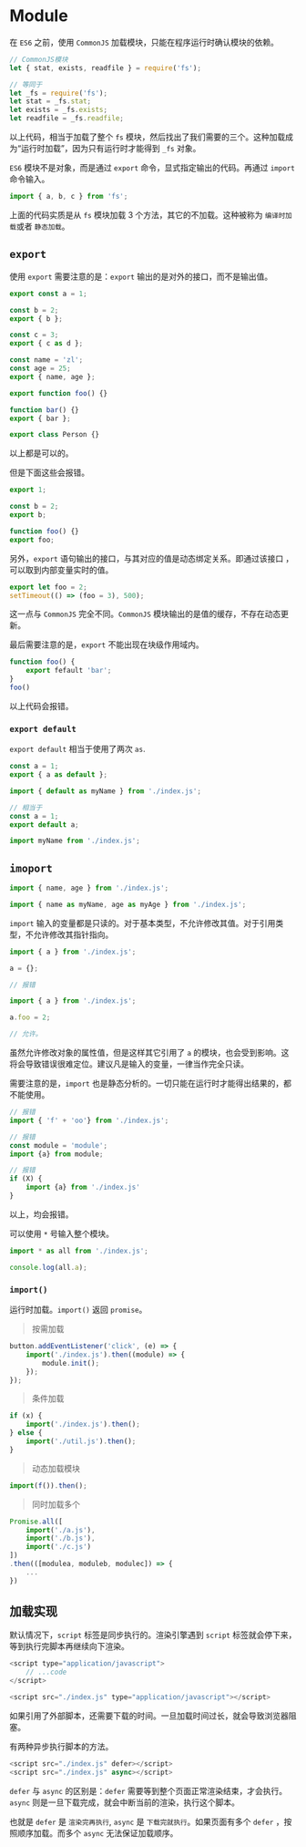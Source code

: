 # Module

在 `ES6` 之前，使用 `CommonJS` 加载模块，只能在程序运行时确认模块的依赖。

```js
// CommonJS模块
let { stat, exists, readfile } = require('fs');

// 等同于
let _fs = require('fs');
let stat = _fs.stat;
let exists = _fs.exists;
let readfile = _fs.readfile;
```

以上代码，相当于加载了整个 `fs` 模块，然后找出了我们需要的三个。这种加载成为“运行时加载”，因为只有运行时才能得到 `_fs` 对象。

`ES6` 模块不是对象，而是通过 `export` 命令，显式指定输出的代码。再通过 `import` 命令输入。

```js
import { a, b, c } from 'fs';
```

上面的代码实质是从 `fs` 模块加载 3 个方法，其它的不加载。这种被称为 `编译时加载`或者 `静态加载`。

## `export`

使用 `export` 需要注意的是：`export` 输出的是对外的接口，而不是输出值。

```js
export const a = 1;

const b = 2;
export { b };

const c = 3;
export { c as d };

const name = 'zl';
const age = 25;
export { name, age };

export function foo() {}

function bar() {}
export { bar };

export class Person {}
```

以上都是可以的。

但是下面这些会报错。

```js
export 1;

const b = 2;
export b;

function foo() {}
export foo;
```

另外，`export` 语句输出的接口，与其对应的值是动态绑定关系。即通过该接口 ，可以取到内部变量实时的值。

```js
export let foo = 2;
setTimeout(() => (foo = 3), 500);
```

这一点与 `CommonJS` 完全不同。`CommonJS` 模块输出的是值的缓存，不存在动态更新。

最后需要注意的是，`export` 不能出现在块级作用域内。

```js
function foo() {
    export fefault 'bar';
}
foo()
```

以上代码会报错。

### `export default`

`export default` 相当于使用了两次 `as`.

```js
const a = 1;
export { a as default };

import { default as myName } from './index.js';

// 相当于
const a = 1;
export default a;

import myName from './index.js';
```

## `imoport`

```js
import { name, age } from './index.js';

import { name as myName, age as myAge } from './index.js';
```

`import` 输入的变量都是只读的。对于基本类型，不允许修改其值。对于引用类型，不允许修改其指针指向。

```js
import { a } from './index.js';

a = {};

// 报错
```

```js
import { a } from './index.js';

a.foo = 2;

// 允许。
```

虽然允许修改对象的属性值，但是这样其它引用了 `a` 的模块，也会受到影响。这将会导致错误很难定位。建议凡是输入的变量，一律当作完全只读。

需要注意的是，`import` 也是静态分析的。一切只能在运行时才能得出结果的，都不能使用。

```js
// 报错
import { 'f' + 'oo'} from './index.js';

// 报错
const module = 'module';
import {a} from module;

// 报错
if (X) {
    import {a} from './index.js'
}
```

以上，均会报错。

可以使用 `*` 号输入整个模块。

```js
import * as all from './index.js';

console.log(all.a);
```

### `import()`

运行时加载。`import()` 返回 `promise`。

> 按需加载

```js
button.addEventListener('click', (e) => {
    import('./index.js').then((module) => {
        module.init();
    });
});
```

> 条件加载

```js
if (x) {
    import('./index.js').then();
} else {
    import('./util.js').then();
}
```

> 动态加载模块

```js
import(f()).then();
```

> 同时加载多个

```js
Promise.all([
    import('./a.js'),
    import('./b.js'),
    import('./c.js')
])
.then(([modulea, moduleb, modulec]) => {
    ...
})
```

## 加载实现

默认情况下，`script` 标签是同步执行的。渲染引擎遇到 `script` 标签就会停下来，等到执行完脚本再继续向下渲染。

```js
<script type="application/javascript">
    // ...code
</script>

<script src="./index.js" type="application/javascript"></script>
```

如果引用了外部脚本，还需要下载的时间。一旦加载时间过长，就会导致浏览器阻塞。

有两种异步执行脚本的方法。

```js
<script src="./index.js" defer></script>
<script src="./index.js" async></script>
```

`defer` 与 `async` 的区别是：`defer` 需要等到整个页面正常渲染结束，才会执行。`async` 则是一旦下载完成，就会中断当前的渲染，执行这个脚本。

也就是 `defer` 是 `渲染完再执行`, `async` 是 `下载完就执行`。如果页面有多个 `defer` ，按照顺序加载。而多个 `async` 无法保证加载顺序。
